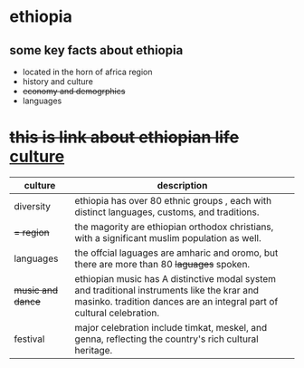 
# ethiopia 
 ## some key facts  about  ethiopia 
 * located in the horn of africa region
 * history and culture
 * ~~economy and demogrphics~~
 * languages

# ~~this is link about ethiopian life~~  [culture  ](https://www.youtube.com/watch?v=iH4e3Zb7Elo.com)  
| culture     |    description  |
|------------------| ----------------|
| diversity  | ethiopia has over 80 ethnic groups , each with distinct languages, customs, and traditions. | religion
|~~= region~~ |  the magority are ethiopian orthodox christians, with a significant muslim population as well.
| languages | the offcial laguages are amharic and oromo, but there are more than 80 ~~laguages~~  spoken.
|~~music and dance~~| ethiopian music has A distinctive modal system and traditional instruments like the krar and masinko. tradition dances are an integral part of cultural celebration. 
| festival | major celebration include timkat, meskel, and genna, reflecting the country's rich cultural heritage. 

